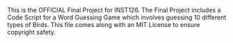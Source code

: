 This is the OFFICIAL Final Project for INST126. The Final Project includes a Code Script for a Word Guessing Game which involves guessing 10 different types of Birds. This file comes along with an MIT License to ensure copyright safety. 

